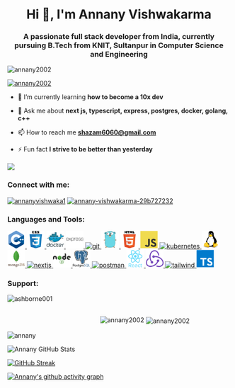 <h1 align="center">Hi 👋, I'm Annany Vishwakarma</h1>
<h3 align="center">A passionate full stack developer from India, currently pursuing B.Tech from KNIT, Sultanpur in Computer Science and Engineering</h3>

<p align="left"> <img src="https://komarev.com/ghpvc/?username=annany2002&label=Profile%20views&color=0e75b6&style=flat" alt="annany2002" /> </p>

<p align="left"> <a href="https://github.com/ryo-ma/github-profile-trophy"><img src="https://github-profile-trophy.vercel.app/?username=annany2002" alt="annany2002" /></a> </p>

- 🌱 I’m currently learning **how to become a 10x dev**

- 💬 Ask me about **next js, typescript, express, postgres, docker, golang, c++**

- 📫 How to reach me **shazam6060@gmail.com**

- ⚡ Fun fact **I strive to be better than yesterday**

[<img src="https://api.gitsponsors.com/api/badge/img?id=651191459" height="20" align="center">](https://api.gitsponsors.com/api/badge/link?p=yvDqLVhQk268saY9xBJKjhMSJeet3DCeFHggoFyGpssf2xv6eOAS1FXalkL45n3j)

<h3 align="left">Connect with me:</h3>
<p align="left">
<a href="https://twitter.com/annanyvishwaka1" target="blank"><img align="center" src="https://raw.githubusercontent.com/rahuldkjain/github-profile-readme-generator/master/src/images/icons/Social/twitter.svg" alt="annanyvishwaka1" height="30" width="40" /></a>
<a href="https://linkedin.com/in/annany-vishwakarma-29b727232" target="blank"><img align="center" src="https://raw.githubusercontent.com/rahuldkjain/github-profile-readme-generator/master/src/images/icons/Social/linked-in-alt.svg" alt="annany-vishwakarma-29b727232" height="30" width="40" /></a>
</p>

<h3 align="left">Languages and Tools:</h3>
<p  align="left" space="2"> <a href="https://www.w3schools.com/cpp/" target="_blank" rel="noreferrer"> <img src="https://raw.githubusercontent.com/devicons/devicon/master/icons/cplusplus/cplusplus-original.svg" alt="cplusplus" width="40" height="40"/> </a> <a href="https://www.w3schools.com/css/" target="_blank" rel="noreferrer"> <img src="https://raw.githubusercontent.com/devicons/devicon/master/icons/css3/css3-original-wordmark.svg" alt="css3" width="40" height="40"/> </a> <a href="https://www.docker.com/" target="_blank" rel="noreferrer"> <img src="https://raw.githubusercontent.com/devicons/devicon/master/icons/docker/docker-original-wordmark.svg" alt="docker" width="40" height="40"/> </a> <a href="https://expressjs.com" target="_blank" rel="noreferrer"> <img src="https://raw.githubusercontent.com/devicons/devicon/master/icons/express/express-original-wordmark.svg" alt="express" width="40" height="40"/> </a> <a href="https://git-scm.com/" target="_blank" rel="noreferrer"> <img src="https://www.vectorlogo.zone/logos/git-scm/git-scm-icon.svg" alt="git" width="40" height="40"/> </a> <a href="https://golang.org" target="_blank" rel="noreferrer"> <img src="https://raw.githubusercontent.com/devicons/devicon/master/icons/go/go-original.svg" alt="go" width="40" height="40"/> </a> <a href="https://www.w3.org/html/" target="_blank" rel="noreferrer"> <img src="https://raw.githubusercontent.com/devicons/devicon/master/icons/html5/html5-original-wordmark.svg" alt="html5" width="40" height="40"/> </a> <a href="https://developer.mozilla.org/en-US/docs/Web/JavaScript" target="_blank" rel="noreferrer"> <img src="https://raw.githubusercontent.com/devicons/devicon/master/icons/javascript/javascript-original.svg" alt="javascript" width="40" height="40"/> </a> <a href="https://kubernetes.io" target="_blank" rel="noreferrer"> <img src="https://www.vectorlogo.zone/logos/kubernetes/kubernetes-icon.svg" alt="kubernetes" width="40" height="40"/> </a> <a href="https://www.linux.org/" target="_blank" rel="noreferrer"> <img src="https://raw.githubusercontent.com/devicons/devicon/master/icons/linux/linux-original.svg" alt="linux" width="40" height="40"/> </a> <a href="https://www.mongodb.com/" target="_blank" rel="noreferrer"> <img src="https://raw.githubusercontent.com/devicons/devicon/master/icons/mongodb/mongodb-original-wordmark.svg" alt="mongodb" width="40" height="40"/> </a> <a href="https://nextjs.org/" target="_blank" rel="noreferrer" color="white"> <img src="https://cdn.worldvectorlogo.com/logos/nextjs-2.svg" alt="nextjs" width="40" height="40"/> </a> <a href="https://nodejs.org" target="_blank" rel="noreferrer"> <img src="https://raw.githubusercontent.com/devicons/devicon/master/icons/nodejs/nodejs-original-wordmark.svg" alt="nodejs" width="40" height="40"/> </a> <a href="https://www.postgresql.org" target="_blank" rel="noreferrer"> <img src="https://raw.githubusercontent.com/devicons/devicon/master/icons/postgresql/postgresql-original-wordmark.svg" alt="postgresql" width="40" height="40"/> </a> <a href="https://postman.com" target="_blank" rel="noreferrer"> <img src="https://www.vectorlogo.zone/logos/getpostman/getpostman-icon.svg" alt="postman" width="40" height="40"/> </a> <a href="https://reactjs.org/" target="_blank" rel="noreferrer"> <img src="https://raw.githubusercontent.com/devicons/devicon/master/icons/react/react-original-wordmark.svg" alt="react" width="40" height="40"/> </a> <a href="https://redux.js.org" target="_blank" rel="noreferrer"> <img src="https://raw.githubusercontent.com/devicons/devicon/master/icons/redux/redux-original.svg" alt="redux" width="40" height="40"/> </a> <a href="https://tailwindcss.com/" target="_blank" rel="noreferrer"> <img src="https://www.vectorlogo.zone/logos/tailwindcss/tailwindcss-icon.svg" alt="tailwind" width="40" height="40"/> </a> <a href="https://www.typescriptlang.org/" target="_blank" rel="noreferrer"> <img src="https://raw.githubusercontent.com/devicons/devicon/master/icons/typescript/typescript-original.svg" alt="typescript" width="40" height="40"/> </a> </p>

<h3 align="left">Support:</h3>
<p><a href="https://www.buymeacoffee.com/ashborne001"> <img align="left" src="https://cdn.buymeacoffee.com/buttons/v2/default-yellow.png" height="50" width="210" alt="ashborne001" /></a></p><br><br>

<p><img align="left" src="https://github-readme-stats.vercel.app/api/top-langs?username=annany2002&show_icons=true&locale=en&layout=compact" alt="annany2002" /></p>

<p>&nbsp;<img align="center" src="https://github-readme-stats.vercel.app/api?username=annany2002&show_icons=true&locale=en" alt="annany2002" /></p>

<p><img align="center" src="https://github-readme-stats.vercel.app/api/top-langs?username=annany2002&show_icons=true&locale=en&layout=compact&theme=radical" alt="annany" /></p>

<img src="https://github-readme-stats.vercel.app/api?username=annany2002&show_icons=true&locale=en&theme=radical" alt="Annany GitHub Stats" width="45%" height="200px" />

[![GitHub Streak](https://github-readme-streak-stats.herokuapp.com?user=annany2002&theme=dark&ring=fb4362&file=fb4362&currStreakNum=fb4362&currStreakLabel=fb4362&hide_border=true)](https://git.io/streak-stats)

[![Annany's github activity graph](https://github-readme-activity-graph.vercel.app/graph?username=Annany2002&theme=merko)](https://github.com/ashutosh00710/github-readme-activity-graph)
